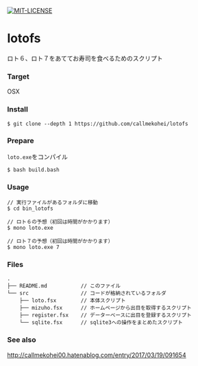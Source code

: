 [![MIT-LICENSE](http://img.shields.io/badge/license-MIT-blue.svg?style=flat)](https://github.com/callmekohei/lotofs/blob/master/LICENSE)


# lotofs

ロト６、ロト７をあててお寿司を食べるためのスクリプト

### Target
OSX

### Install
```
$ git clone --depth 1 https://github.com/callmekohei/lotofs
```

### Prepare

`loto.exe`をコンパイル
```
$ bash build.bash
```

### Usage

```
// 実行ファイルがあるフォルダに移動
$ cd bin_lotofs

// ロト６の予想（初回は時間がかかります）
$ mono loto.exe 

// ロト７の予想（初回は時間がかかります）
$ mono loto.exe 7
```
 
### Files
```
.
├── README.md           // このファイル
└── src                 // コードが格納されているフォルダ
    ├── loto.fsx        // 本体スクリプト
    ├── mizuho.fsx      // ホームページから出目を取得するスクリプト
    ├── register.fsx    // データーベースに出目を登録するスクリプト
    └── sqlite.fsx      // sqlite3への操作をまとめたスクリプト
```


### See also

http://callmekohei00.hatenablog.com/entry/2017/03/19/091654
